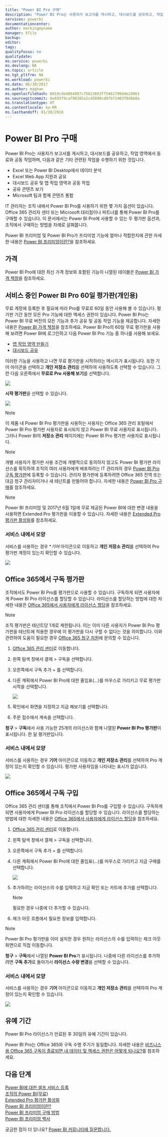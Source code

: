 ```yaml
---
title: "Power BI Pro 구매"
description: "Power BI Pro는 사용자가 보고서를 게시하고, 대시보드를 공유하고, 작업 영역에서 동료와 공동 작업을 수행하며, 기타 관련된 작업을 수행하기 위한 것입니다."
services: powerbi
documentationcenter: 
author: markingmyname
manager: kfile
backup: 
editor: 
tags: 
qualityfocus: no
qualitydate: 
ms.service: powerbi
ms.devlang: NA
ms.topic: article
ms.tgt_pltfrm: NA
ms.workload: powerbi
ms.date: 06/30/2017
ms.author: maghan
ms.openlocfilehash: 6019cde4864087c75b22663ff5461790d4e24961
ms.sourcegitcommit: 6e693f9caf98385a2c45890cd0fbf2403f0dbb8a
ms.translationtype: HT
ms.contentlocale: ko-KR
ms.lasthandoff: 01/30/2018
---
```

# <a name="purchasing-power-bi-pro"></a>Power BI Pro 구매
Power BI Pro는 사용자가 보고서를 게시하고, 대시보드를 공유하고, 작업 영역에서 동료와 공동 작업하며, 다음과 같은 기타 관련된 작업을 수행하기 위한 것입니다.

* Excel 또는 Power BI Desktop에서 데이터 분석
* Excel Web App 지원과 공유
* 대시보드 공유 및 앱 작업 영역과 공동 작업
* 공유 콘텐츠 보기
* Microsoft 팀과 함께 콘텐츠 통합

IT 관리자는 조직 내에서 Power BI Pro를 사용하기 위한 몇 가지 옵션이 있습니다. Office 365 관리자 센터 또는 Microsoft 대리점이나 파트너를 통해 Power BI Pro를 구매할 수 있습니다. 이 문서에서는 Power BI Pro에 사용할 수 있는 두 평가판 옵션과, 조직에서 구매하는 방법을 차례로 살펴봅니다.

Power BI 프리미엄 및 Power BI Pro가 프리미엄 기능에 얼마나 적합한지에 관한 자세한 내용은 [Power BI 프리미엄이란?](service-premium.md)을 참조하세요.

## <a name="pricing"></a>가격
Power BI Pro에 대한 최신 가격 정보와 포함된 기능이 나열된 테이블은 [Power BI 가격 책정](https://powerbi.microsoft.com/pricing/)을 참조하세요.

## <a name="in-service-power-bi-pro-60-day-trial-for-individuals"></a>서비스 중인 Power BI Pro 60일 평가판(개인용)
무료 계정에 등록한 후 필요에 따라 Pro를 무료로 60일 동안 사용해 볼 수 있습니다. 평가판 기간 동안 모든 Pro 기능에 대한 액세스 권한이 있습니다. Power BI Pro는 Power BI 무료 버전의 모든 기능과 추가 공유 및 공동 작업 기능을 제공합니다. 자세한 내용은 [Power BI 가격 책정](https://powerbi.microsoft.com/pricing)을 참조하세요. Power BI Pro의 60일 무료 평가판을 사용해 보려면 Power BI에 로그인하고 다음 Power BI Pro 기능 중 하나를 사용해 보세요.

* [앱 작업 영역 만들기](service-create-distribute-apps.md)
* [대시보드 공유](service-share-dashboards.md)

이러한 기능을 사용하고 나면 무료 평가판을 시작하라는 메시지가 표시됩니다. 또한 기어 아이콘을 선택하고 **개인 저장소 관리**를 선택하여 사용하도록 선택할 수 있습니다. 그런 다음 오른쪽에서 **무료로 Pro 사용해 보기**를 선택합니다.

![](media/service-admin-purchasing-power-bi-pro/powerbi-pro-trial1.png)

**시작 평가판**을 선택할 수 있습니다.

![](media/service-admin-purchasing-power-bi-pro/powerbi-pro-trial2.png)

> [!NOTE]
> 이 제품 내 Power BI Pro 평가판을 사용하는 사용자는 Office 365 관리 포털에서 Power BI Pro 평가판 사용자로 표시되지 않고 Power BI 무료 사용자로 표시됩니다. 그러나 Power BI의 **저장소 관리** 페이지에는 Power BI Pro 평가판 사용자로 표시됩니다.

> [!NOTE]
> 개별 사용자가 평가판 사용 조건에 개별적으로 동의하지 않고도 Power BI 평가판 라이선스를 획득하여 조직의 여러 사용자에게 배포하려는 IT 관리자의 경우 [Power BI Pro 구독 평가판](https://portal.office.com/Signup/MainSignup15.aspx?OfferId=d59682f3-3e3b-4686-9c00-7c7c1c736085&dl=POWER_BI_PRO)에 등록할 수 있습니다. 관리자 평가판에 등록하려면 Office 365 전역 또는 대금 청구 관리자이거나 새 테넌트를 만들어야 합니다. 자세한 내용은 [Power BI Pro 구매](service-admin-purchasing-power-bi-pro.md)를 참조하세요.

> [!NOTE]
> Power BI 프리미엄 및 2017년 6월 1일에 무료 제공된 Power BI에 대한 변경 내용을 사용하면 Extended Pro 평가판을 이용할 수 있습니다. 자세한 내용은 [Extended Pro 평가판 활성화](service-extended-pro-trial.md)를 참조하세요.

### <a name="what-this-looks-like-within-the-service"></a>서비스 내에서 모양
서비스를 사용하는 경우 **기어* 아이콘으로 이동하고 **개인 저장소 관리**를 선택하여 Pro 평가판 계정이 있는지 확인할 수 있습니다.

![](media/service-admin-purchasing-power-bi-pro/powerbi-pro-trial3.png)

## <a name="subscription-trial-in-office-365"></a>Office 365에서 구독 평가판
조직에서도 Power BI Pro를 평가판으로 사용할 수 있습니다. 구독하게 되면 사용자에게 Power BI Pro 라이선스를 할당할 수 있습니다. 라이선스를 할당하는 방법에 대한 자세한 내용은 [Office 365에서 사용자에게 라이선스 할당](https://support.office.com/article/Assign-or-unassign-licenses-for-Office-365-for-business-997596b5-4173-4627-b915-36abac6786dc)을 참조하세요.

> [!NOTE]
> 조직 평가판은 테넌트당 1개로 제한됩니다. 이는 이미 다른 사용자가 Power BI Pro 평가판을 테넌트에 적용한 경우에 이 평가판을 다시 구할 수 없다는 것을 의미합니다. 이와 관련하여 도움이 필요한 경우 [Office 365 청구 지원](https://support.office.microsoft.com/article/Contact-Office-365-for-business-support-Admin-Help-32a17ca7-6fa0-4870-8a8d-e25ba4ccfd4b?CorrelationId=552bbf37-214f-4202-80cb-b94240dcd671&ui=en-US&rs=en-US&ad=US#BKMK_call_support)에 문의할 수 있습니다.
> 

1. [Office 365 관리 센터](https://portal.office.com/admin/default.aspx)로 이동합니다.
2. 왼쪽 탐색 창에서 결제 > 구독을 선택합니다.
3. 오른쪽에서 구독 추가 + 를 선택합니다.
4. 다른 계획에서 Power BI Pro에 대한 줄임표(...)를 마우스로 가리키고 무료 평가판 시작을 선택합니다.
   
    ![](media/service-admin-purchasing-power-bi-pro/organization-pro-trial1.png)
5. 확인에서 화면을 지정하고 지금 해보기를 선택합니다.
6. 주문 접수에서 계속을 선택합니다.

**청구** > **구독**에서 사용 가능한 25개의 라이선스와 함께 나열된 **Power BI Pro 평가판**이 표시됩니다. 한 달 평가판입니다.

### <a name="what-this-looks-like-within-the-service"></a>서비스 내에서 모양
서비스를 사용하는 경우 **기어** 아이콘으로 이동하고 **개인 저장소 관리**를 선택하여 Pro 계정이 있는지 확인할 수 있습니다. 평가판 사용자임을 나타내는 표시가 없습니다.

![](media/service-admin-purchasing-power-bi-pro/powerbi-pro3.png)

## <a name="purchase-subscription-in-office-365"></a>Office 365에서 구독 구입
Office 365 관리 센터를 통해 조직에서 Power BI Pro를 구입할 수 있습니다. 구독하게 되면 사용자에게 Power BI Pro 라이선스를 할당할 수 있습니다. 라이선스를 할당하는 방법에 대한 자세한 내용은 [Office 365에서 사용자에게 라이선스 할당](https://support.office.com/article/Assign-or-unassign-licenses-for-Office-365-for-business-997596b5-4173-4627-b915-36abac6786dc)을 참조하세요.

1. [Office 365 관리 센터](https://portal.office.com/admin/default.aspx)로 이동합니다.
2. 왼쪽 탐색 창에서 결제 > 구독을 선택합니다.
3. 오른쪽에서 구독 추가 + 를 선택합니다.
4. 다른 계획에서 Power BI Pro에 대한 줄임표(...)를 마우스로 가리키고 지금 구매를 선택합니다.
   
    ![](media/service-admin-purchasing-power-bi-pro/organization-pro1.png)
5. 추가하려는 라이선스의 수를 입력하고 지금 확인 또는 카트에 추가를 선택합니다.
   
   > [!NOTE]
   > 필요한 경우 나중에 더 추가할 수 있습니다.
   > 
   > 
6. 체크 아웃 흐름에서 필요한 정보를 입력합니다.

> [!NOTE]
> Power BI Pro 평가판을 이미 설치한 경우 원하는 라이선스의 수를 입력하는 체크 아웃 화면으로 직접 이동합니다.
> 
> 

**청구** > **구독**에서 나열된 **Power BI Pro**가 표시됩니다. 나중에 다른 라이선스를 추가하려면 **구독 추가**로 돌아가서 **라이선스 수량 변경**을 선택할 수 있습니다.

### <a name="what-this-looks-like-within-the-service"></a>서비스 내에서 모양
서비스를 사용하는 경우 **기어** 아이콘으로 이동하고 **개인 저장소 관리**를 선택하여 Pro 계정이 있는지 확인할 수 있습니다.

![](media/service-admin-purchasing-power-bi-pro/powerbi-pro3.png)

## <a name="grace-period"></a>유예 기간
Power BI Pro 라이선스가 만료된 후 30일의 유예 기간이 있습니다. 

Power BI Pro는 Office 365와 구독 수명 주기가 동일합니다. 자세한 내용은 [비즈니스용 Office 365 구독이 종료되면 내 데이터 및 액세스 권한은 어떻게 되나요?](https://support.office.com/en-us/article/What-happens-to-my-data-and-access-when-my-Office-365-for-business-subscription-ends-4436582f-211a-45ec-b72e-33647f97d8a3)를 참조하세요.

## <a name="next-steps"></a>다음 단계
[Power BI에 대한 셀프 서비스 등록](service-self-service-signup-for-power-bi.md)  
[조직의 Power BI(무료)](service-admin-service-free-in-your-organization.md)  
[Extended Pro 평가판 활성화](service-extended-pro-trial.md)  
[Power BI 프리미엄이란?](service-premium.md)  
[Power BI 프리미엄 구매 방법](service-admin-premium-purchase.md)  
[Power BI 프리미엄 백서](https://aka.ms/pbipremiumwhitepaper)  

궁금한 점이 더 있나요? [Power BI 커뮤니티에 질문합니다.](http://community.powerbi.com/)

